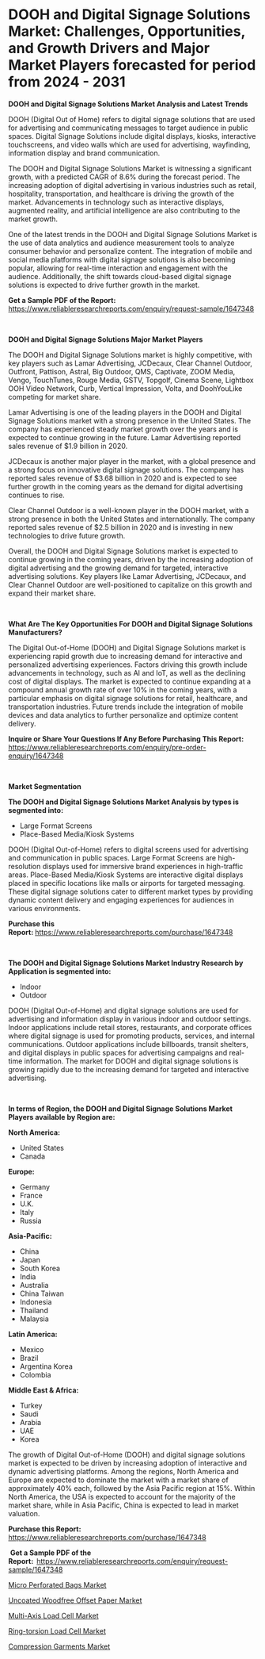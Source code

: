 <p><h1>DOOH and Digital Signage Solutions Market: Challenges, Opportunities, and Growth Drivers and Major Market Players forecasted for period from 2024 - 2031</h1></p><p><strong>DOOH and Digital Signage Solutions Market Analysis and Latest Trends</strong></p>
<p><p>DOOH (Digital Out of Home) refers to digital signage solutions that are used for advertising and communicating messages to target audience in public spaces. Digital Signage Solutions include digital displays, kiosks, interactive touchscreens, and video walls which are used for advertising, wayfinding, information display and brand communication.</p><p>The DOOH and Digital Signage Solutions Market is witnessing a significant growth, with a predicted CAGR of 8.6% during the forecast period. The increasing adoption of digital advertising in various industries such as retail, hospitality, transportation, and healthcare is driving the growth of the market. Advancements in technology such as interactive displays, augmented reality, and artificial intelligence are also contributing to the market growth.</p><p>One of the latest trends in the DOOH and Digital Signage Solutions Market is the use of data analytics and audience measurement tools to analyze consumer behavior and personalize content. The integration of mobile and social media platforms with digital signage solutions is also becoming popular, allowing for real-time interaction and engagement with the audience. Additionally, the shift towards cloud-based digital signage solutions is expected to drive further growth in the market.</p></p>
<p><strong>Get a Sample PDF of the Report:&nbsp;</strong> <a href="https://www.reliableresearchreports.com/enquiry/request-sample/1647348">https://www.reliableresearchreports.com/enquiry/request-sample/1647348</a></p>
<p>&nbsp;</p>
<p><strong>DOOH and Digital Signage Solutions Major Market Players</strong></p>
<p><p>The DOOH and Digital Signage Solutions market is highly competitive, with key players such as Lamar Advertising, JCDecaux, Clear Channel Outdoor, Outfront, Pattison, Astral, Big Outdoor, QMS, Captivate, ZOOM Media, Vengo, TouchTunes, Rouge Media, GSTV, Topgolf, Cinema Scene, Lightbox OOH Video Network, Curb, Vertical Impression, Volta, and DoohYouLike competing for market share.</p><p>Lamar Advertising is one of the leading players in the DOOH and Digital Signage Solutions market with a strong presence in the United States. The company has experienced steady market growth over the years and is expected to continue growing in the future. Lamar Advertising reported sales revenue of $1.9 billion in 2020.</p><p>JCDecaux is another major player in the market, with a global presence and a strong focus on innovative digital signage solutions. The company has reported sales revenue of $3.68 billion in 2020 and is expected to see further growth in the coming years as the demand for digital advertising continues to rise.</p><p>Clear Channel Outdoor is a well-known player in the DOOH market, with a strong presence in both the United States and internationally. The company reported sales revenue of $2.5 billion in 2020 and is investing in new technologies to drive future growth.</p><p>Overall, the DOOH and Digital Signage Solutions market is expected to continue growing in the coming years, driven by the increasing adoption of digital advertising and the growing demand for targeted, interactive advertising solutions. Key players like Lamar Advertising, JCDecaux, and Clear Channel Outdoor are well-positioned to capitalize on this growth and expand their market share.</p></p>
<p>&nbsp;</p>
<p><strong>What Are The Key Opportunities For DOOH and Digital Signage Solutions Manufacturers?</strong></p>
<p><p>The Digital Out-of-Home (DOOH) and Digital Signage Solutions market is experiencing rapid growth due to increasing demand for interactive and personalized advertising experiences. Factors driving this growth include advancements in technology, such as AI and IoT, as well as the declining cost of digital displays. The market is expected to continue expanding at a compound annual growth rate of over 10% in the coming years, with a particular emphasis on digital signage solutions for retail, healthcare, and transportation industries. Future trends include the integration of mobile devices and data analytics to further personalize and optimize content delivery.</p></p>
<p><strong>Inquire or Share Your Questions If Any Before Purchasing This Report:</strong> <a href="https://www.reliableresearchreports.com/enquiry/pre-order-enquiry/1647348">https://www.reliableresearchreports.com/enquiry/pre-order-enquiry/1647348</a></p>
<p>&nbsp;</p>
<p><strong>Market Segmentation</strong></p>
<p><strong>The DOOH and Digital Signage Solutions Market Analysis by types is segmented into:</strong></p>
<p><ul><li>Large Format Screens</li><li>Place-Based Media/Kiosk Systems</li></ul></p>
<p><p>DOOH (Digital Out-of-Home) refers to digital screens used for advertising and communication in public spaces. Large Format Screens are high-resolution displays used for immersive brand experiences in high-traffic areas. Place-Based Media/Kiosk Systems are interactive digital displays placed in specific locations like malls or airports for targeted messaging. These digital signage solutions cater to different market types by providing dynamic content delivery and engaging experiences for audiences in various environments.</p></p>
<p><strong>Purchase this Report:&nbsp;</strong><a href="https://www.reliableresearchreports.com/purchase/1647348">https://www.reliableresearchreports.com/purchase/1647348</a></p>
<p>&nbsp;</p>
<p><strong>The DOOH and Digital Signage Solutions Market Industry Research by Application is segmented into:</strong></p>
<p><ul><li>Indoor</li><li>Outdoor</li></ul></p>
<p><p>DOOH (Digital Out-of-Home) and digital signage solutions are used for advertising and information display in various indoor and outdoor settings. Indoor applications include retail stores, restaurants, and corporate offices where digital signage is used for promoting products, services, and internal communications. Outdoor applications include billboards, transit shelters, and digital displays in public spaces for advertising campaigns and real-time information. The market for DOOH and digital signage solutions is growing rapidly due to the increasing demand for targeted and interactive advertising.</p></p>
<p>&nbsp;</p>
<p><strong>In terms of Region, the DOOH and Digital Signage Solutions Market Players available by Region are:</strong></p>
<p>
    <p> <strong> North America: </strong>
        <ul>
            <li>United States</li>
            <li>Canada</li>
        </ul>
        </p> 
    <p> <strong> Europe: </strong>
        <ul>
            <li>Germany</li>
            <li>France</li>
            <li>U.K.</li>
            <li>Italy</li>
            <li>Russia</li>
        </ul>
        </p> 
    <p> <strong> Asia-Pacific: </strong>
        <ul>
            <li>China</li>
            <li>Japan</li>
            <li>South Korea</li>
            <li>India</li>
            <li>Australia</li>
            <li>China Taiwan</li>
            <li>Indonesia</li>
            <li>Thailand</li>
            <li>Malaysia</li>
        </ul>
        </p> 
    <p> <strong> Latin America: </strong>
        <ul>
            <li>Mexico</li>
            <li>Brazil</li>
            <li>Argentina Korea</li>
            <li>Colombia</li>
        </ul>
        </p> 
    <p> <strong> Middle East & Africa: </strong>
        <ul>
            <li>Turkey</li>
            <li>Saudi</li>
            <li>Arabia</li>
            <li>UAE</li>
            <li>Korea</li>
        </ul>
    </p>
    </p>
<p><p>The growth of Digital Out-of-Home (DOOH) and digital signage solutions market is expected to be driven by increasing adoption of interactive and dynamic advertising platforms. Among the regions, North America and Europe are expected to dominate the market with a market share of approximately 40% each, followed by the Asia Pacific region at 15%. Within North America, the USA is expected to account for the majority of the market share, while in Asia Pacific, China is expected to lead in market valuation.</p></p>
<p><strong>Purchase this Report: </strong><a href="https://www.reliableresearchreports.com/purchase/1647348">https://www.reliableresearchreports.com/purchase/1647348</a></p>
<p>&nbsp;<strong>Get a Sample PDF of the Report:&nbsp;&nbsp;</strong><a href="https://www.reliableresearchreports.com/enquiry/request-sample/1647348">https://www.reliableresearchreports.com/enquiry/request-sample/1647348</a></p>
<p><strong></strong></p>
<p><p><a href="https://view.publitas.com/reportprime-1/micro-perforated-bags-market-insights-market-players-and-forecast-till-2031/">Micro Perforated Bags Market</a></p><p><a href="https://automatic-knee-4c7.notion.site/Uncoated-Woodfree-Offset-Paper-Market-Growth-Market-Trends-COVID-19-Impact-and-Forecasts-for-peri-d2b29d0ab3734cbb893bdfe4c9bed1d4">Uncoated Woodfree Offset Paper Market</a></p><p><a href="https://sulfuric-clavicle-d39.notion.site/Multi-Axis-Load-Cell-Market-Size-Market-Trends-and-Growth-Outlook-forecasted-for-period-from-2024--57665a4e8b7c492f895295a96d227706">Multi-Axis Load Cell Market</a></p><p><a href="https://automatic-knee-4c7.notion.site/Ring-torsion-Load-Cell-Market-with-the-goal-of-estimating-the-market-size-and-future-growth-potentia-c786cc832f944c8bb0bc0714a1610872">Ring-torsion Load Cell Market</a></p><p><a href="https://view.publitas.com/reportprime-1/compression-garments-market-challenges-opportunities-and-growth-drivers-and-major-market-players-forecasted-for-period-from-2024-2031/">Compression Garments Market</a></p></p>